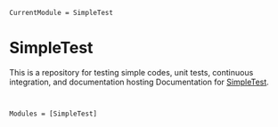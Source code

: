 ```@meta
CurrentModule = SimpleTest
```

# SimpleTest
This is a repository for testing simple codes, unit tests, continuous integration, and documentation hosting
Documentation for [SimpleTest](https://github.com/sambuddhac/SimpleTest.jl).
```@contents
```

```@index
```

```@autodocs
Modules = [SimpleTest]
```
